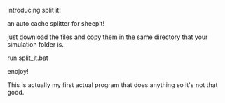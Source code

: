 introducing split it!

an auto cache splitter for sheepit!

just download the files and copy them in the same directory that your simulation folder is.

run split_it.bat

enojoy!

This is actually my first actual program that does anything so it's not that good.
